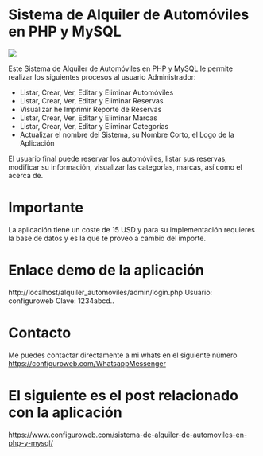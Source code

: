 # Sistema de Alquiler de Automóviles en PHP y MySQL
<img src="Sistema%20de%20Alquiler%20de%20Automóviles%20en%20PHP%20y%20MySQL.png">
<!-- wp:paragraph -->
<p>Este Sistema de Alquiler de Automóviles en PHP y MySQL le permite realizar los siguientes procesos al usuario Administrador:</p>
<!-- /wp:paragraph -->

<!-- wp:list {"type":"rich"} -->
<ul type="rich"><li>Listar, Crear, Ver, Editar y Eliminar Automóviles</li><li>Listar, Crear, Ver, Editar y Eliminar Reservas</li><li>Visualizar he Imprimir Reporte de Reservas </li><li>Listar, Crear, Ver, Editar y Eliminar Marcas</li><li>Listar, Crear, Ver, Editar y Eliminar Categorías</li><li>Actualizar el nombre del Sistema, su Nombre Corto, el Logo de la Aplicación</li></ul>
<!-- /wp:list -->

<!-- wp:paragraph -->
<p>El usuario final puede reservar los automóviles, listar sus reservas, modificar su información, visualizar las categorías, marcas, así como el acerca de.</p>
<!-- /wp:paragraph -->

# Importante

La aplicación tiene un coste de 15 USD y para su implementación requieres la base de datos y es la que te proveo a cambio del importe.

# Enlace demo de la aplicación

http://localhost/alquiler_automoviles/admin/login.php
Usuario: configuroweb
Clave: 1234abcd..

# Contacto

Me puedes contactar directamente a mi whats en el siguiente número
https://configuroweb.com/WhatsappMessenger

# El siguiente es el post relacionado con la aplicación

https://www.configuroweb.com/sistema-de-alquiler-de-automoviles-en-php-y-mysql/
